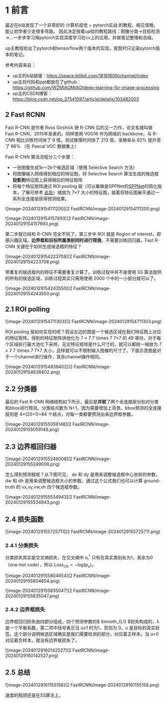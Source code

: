 # 1 前言

最近在b站发现了一个非常好的 计算机视觉 + pytorch实战 的教程，相见恨晚，能让初学者少走很多弯路。
因此决定按着up给的教程路线：图像分类→目标检测→…一步步学习用pytorch实现深度学习在cv上的应用，并做笔记整理和总结。

up主教程给出了pytorch和tensorflow两个版本的实现，我暂时只记录pytorch版本的笔记。

参考内容来自：

* up主的b站链接：https://space.bilibili.com/18161609/channel/index
* up主将代码和ppt都放在了github：https://github.com/WZMIAOMIAO/deep-learning-for-image-processing
* up主的CSDN博客：https://blog.csdn.net/qq_37541097/article/details/103482003

## 2 Fast RCNN

Fast R-CNN 是作者 Ross Girshick 继 R-CNN 后的又一力作，论文名就叫做 Fast R-CNN，2015年发表的。同样使用 VGG16 作为网络的 backbone，与 R-CNN 相比训练时间快了 9 倍，测试推理时间快了 213 倍，准确率从 62% 提升至了 66% （在 Pascal VOC 数据集上）

Fast R-CNN 算法流程分三个步骤：

* 一张图像生成1k～2k个候选区域（使用 Selective Search 方法）
* 将图像输入网络得到相应的特征图，将 Selective Search 算法生成的候选框**投影到**特征图上获得相应的特征矩阵
* 将每个特征矩阵通过 ROI pooling 层（可以看做是SPPNet的[SPPNet](https://www.jianshu.com/p/90f9d41c6436)的简化版本，了解可参考 [此处](https://blog.csdn.net/u011436429/article/details/80279536)）缩放为 7×7 大小的特征图，接着将特征图展平通过一系列全连接层获得预测结果。

![image-20240129154111200](2 FastRCNN/image-20240129154111200.png)

![image-20240129154157693](2 FastRCNN/image-20240129154157693.png)

第二步就已经和 R-CNN 完全不同了，第三步中 ROI 就是 Region of interest，即感兴趣区域。**边界框和目标所属类别同时进行预测**。不需要训练回归器，Fast R-CNN 关键在于如何生成候选框的特征？

![image-20240129154223708](2 FastRCNN/image-20240129154223708.png)

带重复的候选框内的特征不需要重复计算了。训练过程中并不是使用 SS 算法提供的所有的候选区域，训练过程其实只需用使用 2000 个中的一小部分就可以了。

![image-20240129154243550](2 FastRCNN/image-20240129154243550.png)

## 2.1 ROI polling

![image-20240129154711303](2 FastRCNN/image-20240129154711303.png)

ROI pooling 层如何实现的呢？假设左边的图是一个候选区域在我们特征图上对应的特征矩阵。得到的特征矩阵讲他化为 7 × 7 7 \times 7 7×7 的 49 等份，对于每个区域执行最大池化下采样。无论特征矩阵是什么尺寸的，就可以都统一缩放为 7 × 7 7 \times 7 7×7 大小，这样就可以不限制输入图像的尺寸了。下面示意图是对于一个channel进行操作，其余channel操作相同。

![image-20240129154838402](2 FastRCNN/image-20240129154838402.png)

## 2.2 分类器

最后的 Fast R-CNN 网络结构如下所示，最后是**并联**了两个全连接层分别对分类和bbox进行预测。分类结点数为 N+1，因为需要增加上背景。bbox预测的全连接层则是 4×(20+1)=84 个结点，对每一类都要预测出来边界框参数。

![image-20240129155059148](2 FastRCNN/image-20240129155059148.png)

## 2.3 边界框回归器



![image-20240129155249008](2 FastRCNN/image-20240129155249008.png)

怎么得到预测框呢？从下图可见， dx 和 dy 是用来调整候选框中心坐标的参数， dw 和 dh 是用来调整候选框大小的参数。通过这个公式我们也可以计算 ground-truth 的 vx,vy,vw,vh 四个候选框参数。

![image-20240129155534943](2 FastRCNN/image-20240129155534943.png)

## 2.4 损失函数

![image-20240129155725711](2 FastRCNN/image-20240129155725711.png)

### 2.4.1 分类损失

分类损失其实是交叉熵损失，在交叉熵中 ${o_i}^*$ 只有在真实类别处为1，其余为0（one-hot code），所以 $Loss_{cls}=−log(p_u)$。

![image-20240129155804654](2 FastRCNN/image-20240129155804654.png)

![image-20240129155835047](2 FastRCNN/image-20240129155835047.png)

### 2.4.2 边界框损失

边界框回归损失由四部分组成，四个预测参数的$ Smooth_{L1} $损失构成的，λ 是一个平衡系数，第二项中括号表示当 u≥1 时为1，否则为 0。u 是目标的真实标签。这个部分说明候选区域确实是我们需要检测的部分，对应着正样本。当  u=0 对应着负样本，就没有边界框损失了。

![image-20240129160142527](2 FastRCNN/image-20240129160142527.png)

## 2.5 总结

![image-20240129161155156](2 FastRCNN/image-20240129161155156.png)

速度的瓶颈还是在SS算法上。